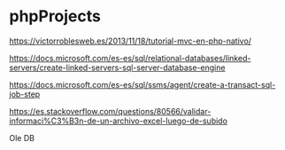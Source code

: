 # phpProjects

https://victorroblesweb.es/2013/11/18/tutorial-mvc-en-php-nativo/


https://docs.microsoft.com/es-es/sql/relational-databases/linked-servers/create-linked-servers-sql-server-database-engine

https://docs.microsoft.com/es-es/sql/ssms/agent/create-a-transact-sql-job-step

https://es.stackoverflow.com/questions/80566/validar-informaci%C3%B3n-de-un-archivo-excel-luego-de-subido

Ole DB
